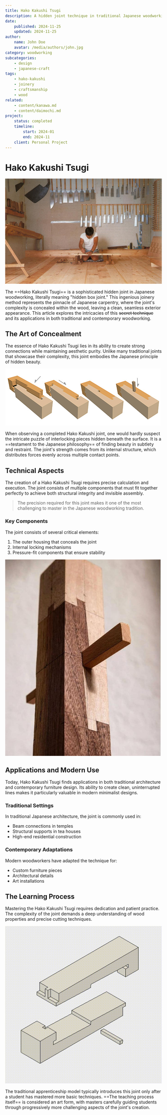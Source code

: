 ```yaml
---
title: Hako Kakushi Tsugi
description: A hidden joint technique in traditional Japanese woodworking
date:
    published: 2024-11-25
    updated: 2024-11-25
author:
    name: John Doe
    avatar: /media/authors/john.jpg
category: woodworking
subcategories:
    - design
    - japanese-craft
tags:
    - hako-kakushi
    - joinery
    - craftsmanship
    - wood
related:
    - content/kanawa.md
    - content/daimochi.md
project:
    status: completed
    timeline:
        start: 2024-01
        end: 2024-11
    client: Personal Project
---
```


# Hako Kakushi Tsugi

![Hako Kakushi joint example](media/workshop.jpg)

The ==Hako Kakushi Tsugi== is a sophisticated hidden joint in Japanese woodworking, literally meaning "hidden box joint." This ingenious joinery method represents the pinnacle of Japanese carpentry, where the joint's complexity is concealed within the wood, leaving a clean, seamless exterior appearance. This article explores the intricacies of this ~~secret technique~~ and its applications in both traditional and contemporary woodworking.

## The Art of Concealment

The essence of Hako Kakushi Tsugi lies in its ability to create strong connections while maintaining aesthetic purity. Unlike many traditional joints that showcase their complexity, this joint embodies the Japanese principle of hidden beauty.

![Detailed joint structure](media/tsugi2.jpg)

When observing a completed Hako Kakushi joint, one would hardly suspect the intricate puzzle of interlocking pieces hidden beneath the surface. It is a ==testament to the Japanese philosophy== of finding beauty in subtlety and restraint. The joint's strength comes from its internal structure, which distributes forces evenly across multiple contact points.

## Technical Aspects

The creation of a Hako Kakushi Tsugi requires precise calculation and execution. The joint consists of multiple components that must fit together perfectly to achieve both structural integrity and invisible assembly.

> The precision required for this joint makes it one of the most challenging to master in the Japanese woodworking tradition.

### Key Components

The joint consists of several critical elements:

1. The outer housing that conceals the joint
2. Internal locking mechanisms
3. Pressure-fit components that ensure stability

![Joint assembly process](media/tsugi3.jpg)

## Applications and Modern Use

Today, Hako Kakushi Tsugi finds applications in both traditional architecture and contemporary furniture design. Its ability to create clean, uninterrupted lines makes it particularly valuable in modern minimalist designs.

### Traditional Settings

In traditional Japanese architecture, the joint is commonly used in:
- Beam connections in temples
- Structural supports in tea houses
- High-end residential construction

### Contemporary Adaptations

Modern woodworkers have adapted the technique for:
- Custom furniture pieces
- Architectural details
- Art installations

## The Learning Process

Mastering the Hako Kakushi Tsugi requires dedication and patient practice. The complexity of the joint demands a deep understanding of wood properties and precise cutting techniques.

![Learning progression](media/kanawa_tsugi.gif)

The traditional apprenticeship model typically introduces this joint only after a student has mastered more basic techniques. ==The teaching process itself== is considered an art form, with masters carefully guiding students through progressively more challenging aspects of the joint's creation.
